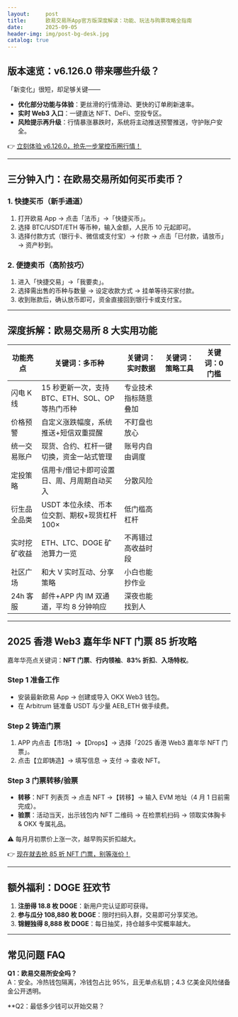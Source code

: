 ```yaml
---
layout:     post
title:      欧易交易所App官方版深度解读：功能、玩法与购票攻略全指南
date:       2025-09-05
header-img: img/post-bg-desk.jpg
catalog: true
---
```


## 版本速览：v6.126.0 带来哪些升级？  
「新变化」很短，却足够关键——  
- **优化部分功能与体验**：更丝滑的行情滑动、更快的订单刷新速率。  
- **实时 Web3 入口**：一键直达 NFT、DeFi、空投专区。  
- **风险提示再升级**：行情暴涨暴跌时，系统将主动推送预警推送，守护账户安全。  

👉 [立刻体验 v6.126.0，抢先一步掌控币圈行情！](https://okxdog.com/)  

---

## 三分钟入门：在欧易交易所如何买币卖币？  
### 1. 快捷买币（新手通道）  
1. 打开欧易 App → 点击「法币」→「快捷买币」。  
2. 选择 BTC/USDT/ETH 等币种，输入金额，人民币 10 元起即可。  
3. 选择付款方式（银行卡、微信或支付宝）→ 付款 → 点击「已付款，请放币」→ 资产秒到。  

### 2. 便捷卖币（高阶技巧）  
1. 进入「快捷交易」→「我要卖」。  
2. 选择需出售的币种与数量 → 设定收款方式 → 挂单等待买家付款。  
3. 收到账款后，确认放币即可，资金直接回到银行卡或支付宝。  

---

## 深度拆解：欧易交易所 8 大实用功能  
| 功能亮点        | 关键词：多币种 | 关键词：实时数据 | 关键词：策略工具 | 关键词：0 门槛 |
|----------------|--------------|----------------|----------------|--------------|
| 闪电 K 线       | 15 秒更新一次，支持 BTC、ETH、SOL、OP 等热门币种 | 专业技术指标随意叠加 |
| 价格预警        | 自定义涨跌幅度，系统推送+短信双重提醒 | 不盯盘也放心 |
| 统一交易账户    | 现货、合约、杠杆一键切换，资金一站式管理 | 账号内自由调度 |
| 定投策略        | 信用卡/借记卡即可设置日、周、月周期自动买入 | 分散风险 |
| 衍生品全品类    | USDT 本位永续、币本位交割、期权+现货杠杆 100× | 低门槛高杠杆 |
| 实时挖矿收益    | ETH、LTC、DOGE 矿池算力一览 | 不再错过高收益时段 |
| 社区广场        | 和大 V 实时互动、分享策略 | 小白也能抄作业 |
| 24h 客服        | 邮件+APP 内 IM 双通道，平均 8 分钟响应 | 深夜也能找到人 |

---

## 2025 香港 Web3 嘉年华 NFT 门票 85 折攻略  
嘉年华亮点关键词：**NFT 门票**、**行内领袖**、**83% 折扣**、**入场特权**。  
### Step 1 准备工作  
- 安装最新欧易 App → 创建或导入 OKX Web3 钱包。  
- 在 Arbitrum 链准备 USDT 与少量 AEB_ETH 做手续费。  

### Step 2 铸造门票  
1. APP 内点击【市场】→【Drops】→ 选择「2025 香港 Web3 嘉年华 NFT 门票」。  
2. 点击【立即铸造】→ 填写信息 → 支付 → 查收 NFT。  

### Step 3 门票转移/验票  
- **转移**：NFT 列表页 → 点击 NFT →【转移】→ 输入 EVM 地址（4 月 1 日前需完成）。  
- **验票**：活动当天，出示钱包内 NFT 二维码 → 在检票机扫码 → 领取实体胸卡 & OKX 专属礼品。  

⚠️ 每月月初票价上涨一次，越早购买折扣越大。  

👉 [现在就去抢 85 折 NFT 门票，别等涨价！](https://okxdog.com/)  

---

## 额外福利：DOGE 狂欢节  
1. **注册得 18.8 枚 DOGE**：新用户完认证即可获得。  
2. **参与瓜分 108,880 枚 DOGE**：限时扫码入群，交易即可分享奖池。  
3. **锦鲤独得 8,888 枚 DOGE**：每日抽奖，持仓越多中奖概率越大。  

---

## 常见问题 FAQ  
**Q1：欧易交易所安全吗？**  
A：安全。冷热钱包隔离，冷钱包占比 95%，且无单点私钥；4.3 亿美金风险储备金公开透明。  

**Q2：最低多少钱可以开始交易？